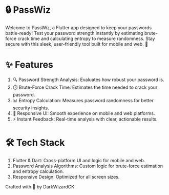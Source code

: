 # 🔒 PassWiz

Welcome to PassWiz, a Flutter app designed to keep your passwords battle-ready! Test your password strength instantly by estimating brute-force crack time and calculating entropy to measure randomness. Stay secure with this sleek, user-friendly tool built for mobile and web. 🚀


# ✨ Features

1. 🔍 Password Strength Analysis: Evaluates how robust your password is.
2. ⏱️ Brute-Force Crack Time: Estimates the time needed to crack your password.
3. 📊 Entropy Calculation: Measures password randomness for better security insights.
4. 📱 Responsive UI: Smooth experience on mobile and web platforms.
5. ⚡ Instant Feedback: Real-time analysis with clear, actionable results.

# 🛠️ Tech Stack

1. Flutter & Dart: Cross-platform UI and logic for mobile and web.
2. Password Analysis Algorithms: Custom logic for brute-force estimation and entropy calculation.
3. Responsive Design: Optimized for all screen sizes.


Crafted with 🔐 by DarkWizardCK
